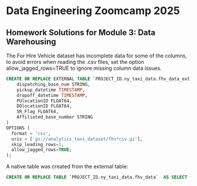 # Data Engineering Zoomcamp 2025
## Homework Solutions for Module 3: Data Warehousing

The For Hire Vehicle dataset has incomplete data for some of the columns, to avoid errors when reading the .csv files, set the option allow_jagged_rows=TRUE to ignore missing column data issues.

```SQL
CREATE OR REPLACE EXTERNAL TABLE `PROJECT_ID.ny_taxi_data.fhv_data_ext` (
    dispatching_base_num STRING,
    pickup_datetime TIMESTAMP,
    dropoff_datetime TIMESTAMP,
    PUlocationID FLOAT64,
    DOlocationID FLOAT64,
    SR_Flag FLOAT64,
    Affiliated_base_number STRING
)
OPTIONS (
  format = 'csv',
  uris = ['gs://analytics_taxi_dataset/fhv*csv.gz'],
  skip_leading_rows=1,
  allow_jagged_rows=TRUE;
);
```

A native table was created from the external table:

```SQL
CREATE OR REPLACE TABLE `PROJECT_ID.ny_taxi_data.fhv_data`  AS SELECT * FROM `PROJECT_ID.ny_taxi_data.fhv_data_ext` 
```
